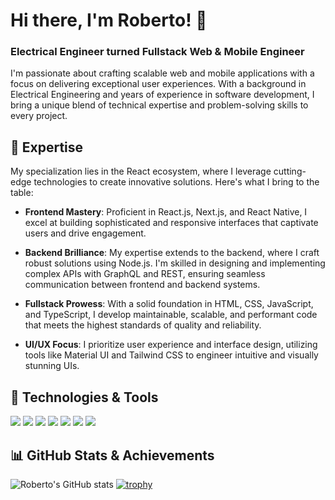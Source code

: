 # Hi there, I'm Roberto! 👋

### Electrical Engineer turned Fullstack Web & Mobile Engineer

I'm passionate about crafting scalable web and mobile applications with a focus on delivering exceptional user experiences. With a background in Electrical Engineering and years of experience in software development, I bring a unique blend of technical expertise and problem-solving skills to every project.

## 🚀 Expertise

My specialization lies in the React ecosystem, where I leverage cutting-edge technologies to create innovative solutions. Here's what I bring to the table:

- **Frontend Mastery**: Proficient in React.js, Next.js, and React Native, I excel at building sophisticated and responsive interfaces that captivate users and drive engagement.
  
- **Backend Brilliance**: My expertise extends to the backend, where I craft robust solutions using Node.js. I'm skilled in designing and implementing complex APIs with GraphQL and REST, ensuring seamless communication between frontend and backend systems.
  
- **Fullstack Prowess**: With a solid foundation in HTML, CSS, JavaScript, and TypeScript, I develop maintainable, scalable, and performant code that meets the highest standards of quality and reliability.
  
- **UI/UX Focus**: I prioritize user experience and interface design, utilizing tools like Material UI and Tailwind CSS to engineer intuitive and visually stunning UIs.

## 🔧 Technologies & Tools

![](https://img.shields.io/badge/Code-React.js-informational?style=flat&logo=react&logoColor=61DAFB&color=2bbc8a)
![](https://img.shields.io/badge/Code-Next.js-informational?style=flat&logo=next.js&logoColor=white&color=2bbc8a)
![](https://img.shields.io/badge/Code-React_Native-informational?style=flat&logo=react&logoColor=61DAFB&color=2bbc8a)
![](https://img.shields.io/badge/Backend-Node.js-informational?style=flat&logo=node.js&logoColor=339933&color=2bbc8a)
![](https://img.shields.io/badge/API-GraphQL-informational?style=flat&logo=graphql&logoColor=E10098&color=2bbc8a)
![](https://img.shields.io/badge/API-REST-informational?style=flat&logoColor=white&color=2bbc8a)
![](https://img.shields.io/badge/UI-Material_UI-informational?style=flat&logo=material-ui&logoColor=0081CB&color=2bbc8a)

## 📊 GitHub Stats & Achievements

![Roberto's GitHub stats](https://github-readme-stats.vercel.app/api?username=robertocandales&show_icons=true&theme=radical)
[![trophy](https://github-profile-trophy.vercel.app/?username=robertocandales&theme=nord)](https://github.com/ryo-ma/github-profile-trophy)

